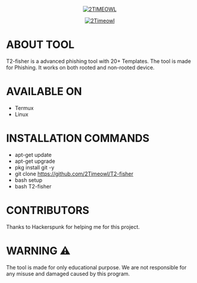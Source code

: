 <p align="center">
<a href="https://youtube.com/channel/UCl5oG2xGkLWE0hJeTg-wOSg"><img title="2TIMEOWL" src="https://img.shields.io/badge/MADE%20IN-INDIA-orange"></a>
</p>
</p>
<p align="center">
<a href="https://instagram.com/2timeowl?igshid=1p17hruv5cg68"><img title="2Timeowl" src="https://img.shields.io/badge/2TIME-OWL-green"></a>
</p>

# ABOUT TOOL

T2-fisher is a advanced phishing tool with 20+ Templates. The tool is made for Phishing. It works on both rooted and non-rooted device.

# AVAILABLE ON

* Termux
* Linux

# INSTALLATION COMMANDS

* apt-get update
* apt-get upgrade
* pkg install git -y
* git clone https://github.com/2Timeowl/T2-fisher
* bash setup
* bash T2-fisher

# CONTRIBUTORS 

Thanks to Hackerspunk for helping me for this project.

# WARNING ⚠️

The tool is made for only educational purpose. We are not responsible for any misuse and damaged caused by this program.
